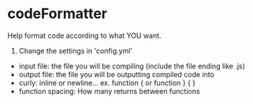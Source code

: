 # codeFormatter
Help format code according to what YOU want.


1. Change the settings in 'config.yml'
  * input file: the file you will be compiling (include the file ending like .js)
  * output file: the file you will be outputting compiled code into
  * curly: inline or newline... ex. function {    or   function
                                    }                  {
                                                       }
  * function spacing: How many returns between functions
